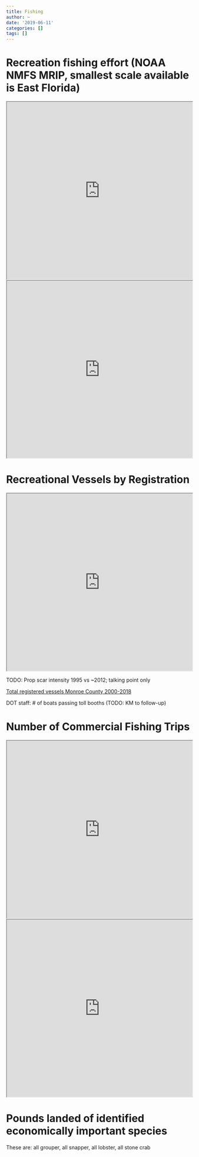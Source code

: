```yaml
---
title: Fishing
author: ~
date: '2019-06-11'
categories: []
tags: []
---
```


# Recreation fishing effort (NOAA NMFS MRIP, smallest scale available is East Florida)
<iframe
    src="https://drive.google.com/file/d/1O_3tpD6mlhFVHKSTeTTLvsxQ3thD3K6w/preview"
    width="100%" height="480">
</iframe>

<iframe
    src="https://drive.google.com/file/d/1kBPiE-negL5hqL-1VLhZdt9gYoOP4q14/preview"
    width="100%" height="480">
</iframe>


# Recreational Vessels by Registration
<iframe
    src="https://drive.google.com/file/d/1ZSmy7yT9i5cVVAbWyjSMjBSEcpX4N7f5/preview"
    width="100%" height="480">
</iframe>


TODO: Prop scar intensity 1995 vs ~2012; talking point only

[Total registered vessels Monroe County 2000-2018](https://docs.google.com/spreadsheets/d/15-YCU9pG9dyvZy4kXjHRjHwURxzc84BVgTxuc7q7280/edit?usp=sharing)

DOT staff: # of boats passing toll booths (TODO: KM to follow-up)

# Number of Commercial Fishing Trips
<iframe
    src="https://drive.google.com/file/d/19It75Ex9YXYpnYLIY1MwGVjlfRbYc23O/preview"
    width="100%" height="480">
</iframe>


<iframe
    src="https://drive.google.com/file/d/1a5v0kYGFQPwm4T9UzeD3E4AEEuz0O0X0/preview"
    width="100%" height="480">
</iframe>


# Pounds landed of identified economically important species
 These are: all grouper, all snapper, all lobster, all stone crab

